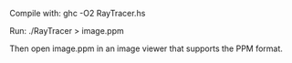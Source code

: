 Compile with:
    ghc -O2 RayTracer.hs
    
Run:
    ./RayTracer > image.ppm


Then open image.ppm in an image viewer that supports the PPM format.
